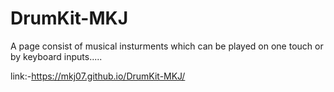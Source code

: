 # DrumKit-MKJ
A page consist of musical insturments which can be played on one touch or by keyboard inputs.....

link:-https://mkj07.github.io/DrumKit-MKJ/
